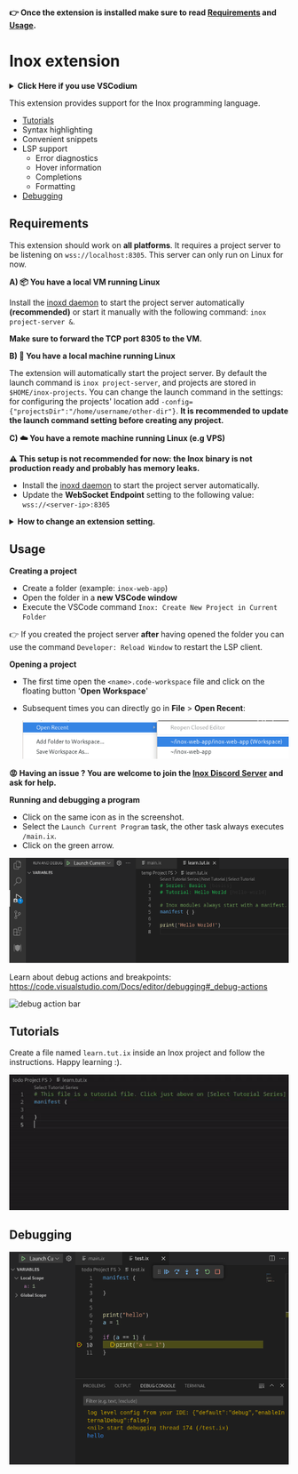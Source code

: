 **👉 Once the extension is installed make sure to read [Requirements](#requirements) and [Usage](#usage).**

# Inox extension

<details>

**<summary>Click Here if you use VSCodium</summary>**

Go to https://marketplace.visualstudio.com/items?itemName=graphr00t.inox and click on `Download Extension` to download the VSIX file for the extension:\
![image](https://user-images.githubusercontent.com/113632189/235324122-3f75a2bd-1238-4c53-9192-bcc530ab68c1.png)

You can install the extension in VSCodium by going to the **Extensions**
tab and clicking here:\
![image](https://user-images.githubusercontent.com/113632189/235324154-631e215c-1130-4da1-ae2a-a19806cd28c8.png)

</details>

This extension provides support for the Inox programming language.

- [Tutorials](#tutorials)
- Syntax highlighting
- Convenient snippets
- LSP support
  - Error diagnostics
  - Hover information
  - Completions
  - Formatting
- [Debugging](#debugging)


## Requirements

This extension should work on **all platforms**. It requires a project server to be listening on `wss://localhost:8305`. This server can only run on Linux for now.

__A) 📦 You have a local VM running Linux__

Install the [inoxd daemon](https://github.com/inoxlang/inox/blob/master/docs/inox-daemon.md) to start the project server automatically __(recommended)__ or start it manually with the following command: `inox project-server &`.

**Make sure to forward the TCP port 8305 to the VM.**

__B) 🐧 You have a local machine running Linux__

The extension will automatically start the project server. By default the launch command is `inox project-server`, and projects
are stored in `$HOME/inox-projects`. You can change the launch command in the settings: for configuring the projects' location
add `-config={"projectsDir":"/home/username/other-dir"}`. **It is recommended to update the launch command setting before creating any project.**

<!-- You can either install the [inoxd daemon](https://github.com/inoxlang/inox/blob/master/docs/inox-daemon.md) to start the project server automatically __(recommended)__ -->

__C) ☁️ You have a remote machine running Linux (e.g VPS)__

**⚠️ This setup is not recommended for now: the Inox binary is not production ready and probably has memory leaks.**

- Install the [inoxd daemon](https://github.com/inoxlang/inox/blob/master/docs/inox-daemon.md) to start the project server automatically.
- Update the **WebSocket Endpoint** setting to the following value: `wss://<server-ip>:8305`

<details>

**<summary>How to change an extension setting.</summary>**

![WebSocket setting change](./assets/docs/websocket-setting-change.gif)

</details>

## Usage

**Creating a project**

- Create a folder (example: `inox-web-app`)
- Open the folder in a **new VSCode window**
- Execute the VSCode command `Inox: Create New Project in Current Folder`

👉 If you created the project server **after** having opened the folder you can use the command `Developer: Reload Window` to restart the LSP client.

**Opening a project**

- The first time open the `<name>.code-workspace` file and click on the floating button '**Open Workspace**'
- Subsequent times you can directly go in **File** > **Open Recent**:

  ![recent workspace](./assets/docs/recent-workspace.png)

**😡 Having an issue ? You are welcome to join the [Inox Discord Server](https://discord.gg/53YGx8GzgE) and ask for help.**

**Running and debugging a program**

- Click on the same icon as in the screenshot.
- Select the `Launch Current Program` task, the other task always executes `/main.ix`.
- Click on the green arrow.

![run & debug](assets/docs/run-debug.png)

Learn about debug actions and breakpoints: https://code.visualstudio.com/Docs/editor/debugging#_debug-actions

![debug action bar](https://code.visualstudio.com/assets/docs/editor/debugging/toolbar.png)

## Tutorials

Create a file named `learn.tut.ix` inside an Inox project and follow the instructions. Happy learning :).

![tutorial demo](assets/docs/tutorial-demo.gif)

## Debugging

![img](assets/docs/debug-demo.png)